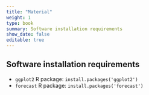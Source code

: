 ```yaml
---
title: "Material"
weight: 1
type: book
summary: Software installation requirements
show_date: false
editable: true
---
```


## Software installation requirements

* `ggplot2` R package: `install.packages('ggplot2')`
* `forecast` R package: `install.packages('forecast')` 
